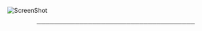 ![ScreenShot](https://cdn.discordapp.com/attachments/786132731817099297/798620165142085633/gif_arka.gif)

<p align="center">
─────────────────────────────────────
</p>
